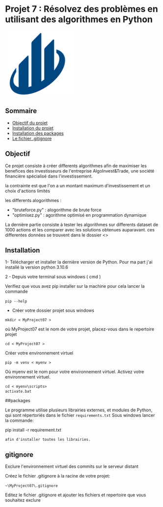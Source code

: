 # Projet 7 : Résolvez des problèmes en utilisant des algorithmes en Python

![logo.png](logo.png)


## Sommaire

+ [Objectif du projet ](#Objectif)
+ [Installation du projet](#Installation)
+ [Installation des packages](#Packages)
+ [Le fichier .gitignore](#gitignore)


## Objectif

Ce projet consiste à créer differents algorithmes afin de maximiser les benefices des investisseurs 
de l'entreprise AlgoInvest&Trade, une société financière spécialisé dans l'investissement.

la contrainte est que l'on a un montant maximum d'investissement et un choix d'actions limités

les differents alogorithmes :

- "bruteforce.py" : alogorithme de brute force
- "optimisez.py"  : agorithme optimisé en programmation dynamique

La dernière partie consiste à tester les algorithmes sur differents dataset de 1000 actions et les comparer avec 
les solutions obtenues auparavant. ces differentes données se trouvent dans le dossier <<donnee>>


## Installation
  
1- Télécharger et installer la dernière version de Python.
   Pour ma part j'ai installé la version python 3.10.6
		 
2 - Depuis votre terminal sous windows ( cmd )  

Verifiez que vous avez pip installer sur la machine
pour cela lancer la commande 

```pip --help```

- Créer votre dossier projet sous windows
	     
```
mkdir < MyProject07 > 
```
où MyProject07 est le nom de votre projet,
placez-vous dans le repertoire projet
```
cd < MyProject07 > 
```
Créer votre environnement virtuel
```
pip -m venv < myenv > 
```
Où myenv est le nom pour votre environnement virtuel.
Activez votre environnement virtuel.
```
cd < myenv\scripts> 
activate.bat
```

##packages

Le programme utilise plusieurs librairies externes, et modules de Python, qui sont répertoriés dans le fichier ```requirements.txt```
Sous windows lancer la commande:

pip install -r requirement.txt

```
afin d'installer toutes les librairies.

```
## gitignore

Exclure l'environnement virtuel des commits sur le serveur distant 
	
Créez le fichier .gitignore à la racine de votre projet:   

```~\MyProject07\.gitignore ```

Editez le fichier .gitignore et ajouter les fichiers et repertoire que vous souhaitez exclure